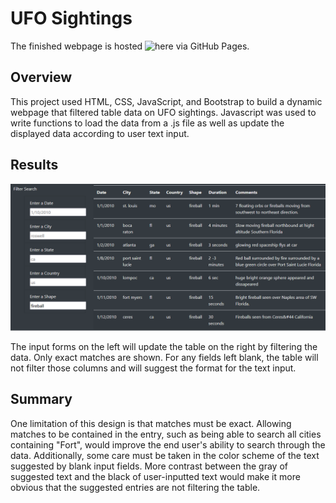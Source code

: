 # UFO Sightings

The finished webpage is hosted ![here](https://e-pluribus-datum.github.io/UFOs/) via GitHub Pages.

## Overview

This project used HTML, CSS, JavaScript, and Bootstrap to build a dynamic webpage that filtered table data on UFO sightings. Javascript was used to write functions to load the data from a .js file as well as update the displayed data according to user text input.

## Results

![Filter example](filtered.png)

The input forms on the left will update the table on the right by filtering the data. Only exact matches are shown. For any fields left blank, the table will not filter those columns and will suggest the format for the text input.

## Summary

One limitation of this design is that matches must be exact. Allowing matches to be contained in the entry, such as being able to search all cities containing "Fort", would improve the end user's ability to search through the data. Additionally, some care must be taken in the color scheme of the text suggested by blank input fields. More contrast between the gray of suggested text and the black of user-inputted text would make it more obvious that the suggested entries are not filtering the table.